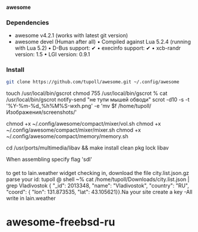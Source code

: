 #### awesome
### Dependencies

* awesome v4.2.1 (works with latest git version)
* awesome devel (Human after all)
 • Compiled against Lua 5.2.4 (running with Lua 5.2)
 • D-Bus support: ✔
 • execinfo support: ✔
 • xcb-randr version: 1.5
 • LGI version: 0.9.1


### Install

```bash
git clone https://github.com/tupoll/awesome.git ~/.config/awesome
```


touch /usr/local/bin/gscrot 
chmod 755 /usr/local/bin/gscrot
 % cat /usr/local/bin/gscrot
 notify-send "не тупи мышей обводи"
scrot -d10 -s -t '%Y-%m-%d_%h%M%S-$wx$h.png' -e 'mv $f /home/tupoll/Изображения/screenshots/'

chmod +x ~/.config/awesome/compact/mixer/vol.sh
chmod +x ~/.config/awesome/compact/mixer/mixer.sh
chmod +x ~/.config/awesome/compact/memory/memory.sh

cd /usr/ports/multimedia/libav && make install clean
pkg lock libav

When assembling specify flag 'sdl'
####
to get to lain.weather widget checking in, download the file city.list.json.gz parse your id:
tupoll @ shell ~% cat /home/tupoll/Downloads/city.list.json | grep Vladivostok
{ "_id": 2013348, "name": "Vladivostok", "country": "RU", "coord": { "lon": 131.873535, "lat": 43.105621}}.Na your site create a key -All write in lain.weather
# awesome-freebsd-ru
